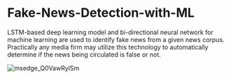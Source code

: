 # Fake-News-Detection-with-ML
LSTM-based deep learning model and bi-directional neural network for machine learning are used to identify fake news from a given news corpus. Practically any media firm may utilize this technology to automatically determine if the news being circulated is false or not.

![msedge_Q0VawRylSm](https://user-images.githubusercontent.com/100326225/209409557-940ff68a-da0a-4452-88c0-801a017ccce3.png)
